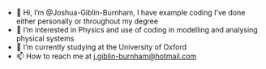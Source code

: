 - 👋 Hi, I’m @Joshua-Giblin-Burnham, I have example coding I've done either personally or throughout my degree
- 👀 I’m interested in Physics and use of coding in modelling and analysing physical systems
- 🌱 I’m currently studying at the University of Oxford
- 📫 How to reach me at j.giblin-burnham@hotmail.com
